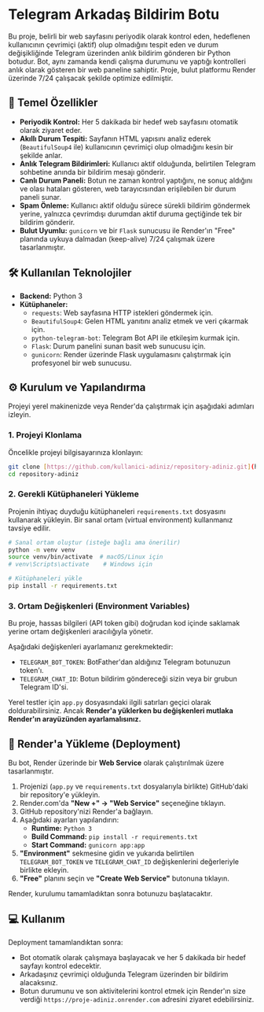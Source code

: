 # Telegram Arkadaş Bildirim Botu

Bu proje, belirli bir web sayfasını periyodik olarak kontrol eden, hedeflenen kullanıcının çevrimiçi (aktif) olup olmadığını tespit eden ve durum değişikliğinde Telegram üzerinden anlık bildirim gönderen bir Python botudur. Bot, aynı zamanda kendi çalışma durumunu ve yaptığı kontrolleri anlık olarak gösteren bir web paneline sahiptir. Proje, bulut platformu Render üzerinde 7/24 çalışacak şekilde optimize edilmiştir.

## 🚀 Temel Özellikler

- **Periyodik Kontrol:** Her 5 dakikada bir hedef web sayfasını otomatik olarak ziyaret eder.
- **Akıllı Durum Tespiti:** Sayfanın HTML yapısını analiz ederek (`BeautifulSoup4` ile) kullanıcının çevrimiçi olup olmadığını kesin bir şekilde anlar.
- **Anlık Telegram Bildirimleri:** Kullanıcı aktif olduğunda, belirtilen Telegram sohbetine anında bir bildirim mesajı gönderir.
- **Canlı Durum Paneli:** Botun ne zaman kontrol yaptığını, ne sonuç aldığını ve olası hataları gösteren, web tarayıcısından erişilebilen bir durum paneli sunar.
- **Spam Önleme:** Kullanıcı aktif olduğu sürece sürekli bildirim göndermek yerine, yalnızca çevrimdışı durumdan aktif duruma geçtiğinde tek bir bildirim gönderir.
- **Bulut Uyumlu:** `gunicorn` ve bir `Flask` sunucusu ile Render'ın "Free" planında uykuya dalmadan (keep-alive) 7/24 çalışmak üzere tasarlanmıştır.

## 🛠️ Kullanılan Teknolojiler

- **Backend:** Python 3
- **Kütüphaneler:**
  - `requests`: Web sayfasına HTTP istekleri göndermek için.
  - `BeautifulSoup4`: Gelen HTML yanıtını analiz etmek ve veri çıkarmak için.
  - `python-telegram-bot`: Telegram Bot API ile etkileşim kurmak için.
  - `Flask`: Durum panelini sunan basit web sunucusu için.
  - `gunicorn`: Render üzerinde Flask uygulamasını çalıştırmak için profesyonel bir web sunucusu.

## ⚙️ Kurulum ve Yapılandırma

Projeyi yerel makinenizde veya Render'da çalıştırmak için aşağıdaki adımları izleyin.

### 1. Projeyi Klonlama

Öncelikle projeyi bilgisayarınıza klonlayın:
```bash
git clone [https://github.com/kullanici-adiniz/repository-adiniz.git](https://github.com/kullanici-adiniz/repository-adiniz.git)
cd repository-adiniz
```

### 2. Gerekli Kütüphaneleri Yükleme

Projenin ihtiyaç duyduğu kütüphaneleri `requirements.txt` dosyasını kullanarak yükleyin. Bir sanal ortam (virtual environment) kullanmanız tavsiye edilir.

```bash
# Sanal ortam oluştur (isteğe bağlı ama önerilir)
python -m venv venv
source venv/bin/activate  # macOS/Linux için
# venv\Scripts\activate    # Windows için

# Kütüphaneleri yükle
pip install -r requirements.txt
```

### 3. Ortam Değişkenleri (Environment Variables)

Bu proje, hassas bilgileri (API token gibi) doğrudan kod içinde saklamak yerine ortam değişkenleri aracılığıyla yönetir.

Aşağıdaki değişkenleri ayarlamanız gerekmektedir:

- `TELEGRAM_BOT_TOKEN`: BotFather'dan aldığınız Telegram botunuzun token'ı.
- `TELEGRAM_CHAT_ID`: Botun bildirim göndereceği sizin veya bir grubun Telegram ID'si.

Yerel testler için `app.py` dosyasındaki ilgili satırları geçici olarak doldurabilirsiniz. Ancak **Render'a yüklerken bu değişkenleri mutlaka Render'ın arayüzünden ayarlamalısınız.**

## 🚀 Render'a Yükleme (Deployment)

Bu bot, Render üzerinde bir **Web Service** olarak çalıştırılmak üzere tasarlanmıştır.

1.  Projenizi (`app.py` ve `requirements.txt` dosyalarıyla birlikte) GitHub'daki bir repository'e yükleyin.
2.  Render.com'da **"New +" -> "Web Service"** seçeneğine tıklayın.
3.  GitHub repository'nizi Render'a bağlayın.
4.  Aşağıdaki ayarları yapılandırın:
    - **Runtime:** `Python 3`
    - **Build Command:** `pip install -r requirements.txt`
    - **Start Command:** `gunicorn app:app`
5.  **"Environment"** sekmesine gidin ve yukarıda belirtilen `TELEGRAM_BOT_TOKEN` ve `TELEGRAM_CHAT_ID` değişkenlerini değerleriyle birlikte ekleyin.
6.  **"Free"** planını seçin ve **"Create Web Service"** butonuna tıklayın.

Render, kurulumu tamamladıktan sonra botunuzu başlatacaktır.

## 💻 Kullanım

Deployment tamamlandıktan sonra:

- Bot otomatik olarak çalışmaya başlayacak ve her 5 dakikada bir hedef sayfayı kontrol edecektir.
- Arkadaşınız çevrimiçi olduğunda Telegram üzerinden bir bildirim alacaksınız.
- Botun durumunu ve son aktivitelerini kontrol etmek için Render'ın size verdiği `https://proje-adiniz.onrender.com` adresini ziyaret edebilirsiniz.
